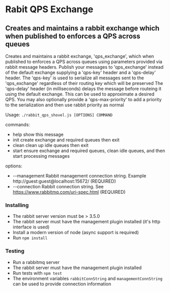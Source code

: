 # Rabit QPS Exchange

## Creates and maintains a rabbit exchange which when published to enforces a QPS across queues

Creates and maintains a rabbit exchange, 'qps_exchange', which when published to enforces a QPS across queues using parameters provided via rabbit message headers.
Publish your messages to 'qps_exchange' instead of the default exchange supplying a 'qps-key' header and a 'qps-delay' header.
The 'qps-key' is used to serialize all messages sent to the 'qps_exchange' regardless of their routing key which will be preserved
The 'qps-delay' header (in milliseconds) delays the message before routeing it using the default exchange. This can be used to approximate a desired QPS.
You may also optionally provide a 'qps-max-priority' to add a priority to the serialization and then use rabbit priority as normal

Usage: `./rabbit_qps_shovel.js [OPTIONS] COMMAND`

commands:

* help    show this message
* init    create exchange and required queues then exit
* clean   clean up idle queues then exit
* start   ensure exchange and required queues, clean idle queues, and then start processing messages

options:

* --management Rabbit management connection string. Example http://guest:guest@localhost:15672/ (REQUIRED)
* --connection Rabbit connection string. See https://www.rabbitmq.com/uri-spec.html (REQUIRED)

### Installing
* The rabbit server version must be > 3.5.0
* The rabbit server must have the management plugin installed (it's http interface is used)
* Install a modern version of node (async support is required)
* Run `npm install`

### Testing
* Run a rabbitmq server
* The rabbit server must have the management plugin installed
* Run tests with `npm test`
* The environment variables `rabbitConnString` and `managementConnString` can be used to provide connection information


